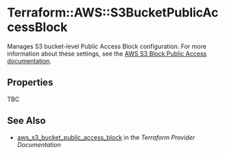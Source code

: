 # Terraform::AWS::S3BucketPublicAccessBlock

Manages S3 bucket-level Public Access Block configuration. For more information about these settings, see the [AWS S3 Block Public Access documentation](https://docs.aws.amazon.com/AmazonS3/latest/dev/access-control-block-public-access.html).

## Properties

TBC

## See Also

* [aws_s3_bucket_public_access_block](https://www.terraform.io/docs/providers/aws/r/s3_bucket_public_access_block.html) in the _Terraform Provider Documentation_